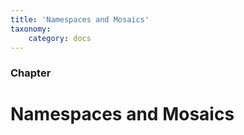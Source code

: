 ```yaml
---
title: 'Namespaces and Mosaics'
taxonomy:
    category: docs
---
```


 
### Chapter

# Namespaces and Mosaics 
